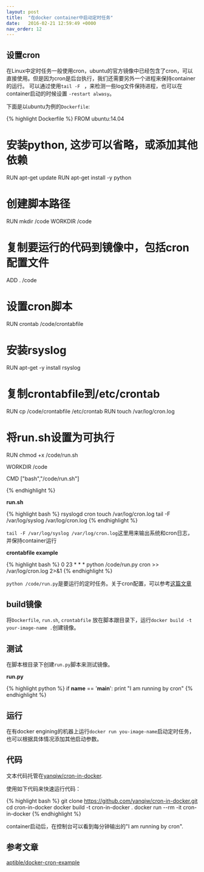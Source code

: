```yaml
---
layout: post
title:  "在docker container中启动定时任务"
date:   2016-02-21 12:59:49 +0000
nav_order: 12
---
```

## 设置cron

在Linux中定时任务一般使用cron，ubuntu的官方镜像中已经包含了cron，可以直接使用。但是因为cron是后台执行，我们还需要另外一个进程来保持container的运行。 可以通过使用`tail -F ` ，来检测一些log文件保持进程，也可以在container启动的时候设置 `-restart alwasy`。

下面是以ubuntu为例的`Dockerfile`:

{% highlight Dockerfile %}
FROM ubuntu:14.04

# 安装python, 这步可以省略，或添加其他依赖
RUN apt-get update
RUN apt-get install -y python

# 创建脚本路径
RUN mkdir /code
WORKDIR /code

# 复制要运行的代码到镜像中，包括cron配置文件
ADD . /code

# 设置cron脚本
RUN crontab /code/crontabfile

# 安装rsyslog
RUN apt-get -y install rsyslog

# 复制crontabfile到/etc/crontab
RUN cp /code/crontabfile /etc/crontab
RUN touch /var/log/cron.log

# 将run.sh设置为可执行
RUN chmod +x /code/run.sh

WORKDIR /code

CMD ["bash","/code/run.sh"]

{% endhighlight %}


**run.sh**

{% highlight bash %}
rsyslogd
cron
touch /var/log/cron.log
tail -F /var/log/syslog /var/log/cron.log
{% endhighlight %}

`tail -F /var/log/syslog /var/log/cron.log`这里用来输出系统和cron日志，并保持container运行

**crontabfile example**

{% highlight bash %}
0 23 * * *  python /code/run.py cron >> /var/log/cron.log 2>&1
{% endhighlight %}

`python /code/run.py`是要运行的定时任务。关于cron配置，可以参考[这篇文章](http://linuxtools-rst.readthedocs.org/zh_CN/latest/tool/crontab.html)

## build镜像

将`Dockerfile`, `run.sh`, `crontabfile` 放在脚本跟目录下，运行`docker build -t your-image-name .`创建镜像。

## 测试

在脚本根目录下创建`run.py`脚本来测试镜像。

**run.py**

{% highlight python %}
if __name__ == '__main__':
  print "I am running by cron"
{% endhighlight %}


## 运行

在有docker engining的机器上运行`docker run you-image-name`启动定时任务，也可以根据具体情况添加其他启动参数。

## 代码
文本代码托管在[yanqiw/cron-in-docker](https://github.com/yanqiw/cron-in-docker).

使用如下代码来快速运行代码：

{% highlight bash %}
git clone https://github.com/yanqiw/cron-in-docker.git
cd cron-in-docker
docker build -t cron-in-docker .
docker run --rm -it cron-in-docker
{% endhighlight %}

container启动后，在控制台可以看到每分钟输出的"I am running by cron". 

## 参考文章
[aptible/docker-cron-example](https://github.com/aptible/docker-cron-example)
